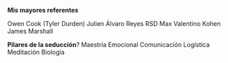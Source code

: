 **Mis mayores referentes**

Owen Cook (Tyler Durden)
Julien
Álvaro Reyes
RSD Max
Valentino Kohen
James Marshall

**Pilares de la seducción**?
Maestría Emocional
Comunicación
Logística
Meditación
Biología